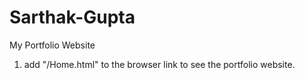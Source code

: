 # Sarthak-Gupta
My Portfolio Website <br>
<ol><li>add "/Home.html" to the browser link to see the portfolio website.</li></ol>
